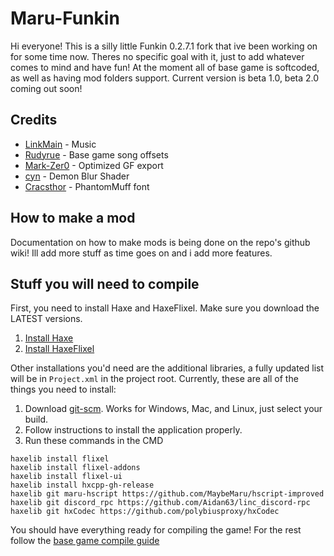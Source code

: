 # Maru-Funkin

Hi everyone! This is a silly little Funkin 0.2.7.1 fork that ive been working on for some time now.
Theres no specific goal with it, just to add whatever comes to mind and have fun!
At the moment all of base game is softcoded, as well as having mod folders support.
Current version is beta 1.0, beta 2.0 coming out soon!

## Credits
* [LinkMain](https://www.youtube.com/@uppybuppy) - Music
* [Rudyrue](https://www.youtube.com/@rudyrue3694) - Base game song offsets
* [Mark-Zer0](https://twitter.com/MarkimusZer0) - Optimized GF export
* [cyn](https://twitter.com/cyn0x8) - Demon Blur Shader
* [Cracsthor](https://gamebanana.com/members/1844732) - PhantomMuff font

## How to make a mod

Documentation on how to make mods is being done on the repo's github wiki! Ill add more stuff
as time goes on and i add more features.

## Stuff you will need to compile

First, you need to install Haxe and HaxeFlixel. Make sure you download the LATEST versions.

1. [Install Haxe](https://haxe.org/download/)
2. [Install HaxeFlixel](https://haxeflixel.com/documentation/install-haxeflixel/)

Other installations you'd need are the additional libraries, a fully updated list will be in `Project.xml` in the project root. Currently, these are all of the things you need to install:

1. Download [git-scm](https://git-scm.com/downloads). Works for Windows, Mac, and Linux, just select your build.
2. Follow instructions to install the application properly.
3. Run these commands in the CMD

```
haxelib install flixel
haxelib install flixel-addons
haxelib install flixel-ui
haxelib install hxcpp-gh-release
haxelib git maru-hscript https://github.com/MaybeMaru/hscript-improved
haxelib git discord_rpc https://github.com/Aidan63/linc_discord-rpc
haxelib git hxCodec https://github.com/polybiusproxy/hxCodec
```
You should have everything ready for compiling the game!
For the rest follow the [base game compile guide](https://github.com/FunkinCrew/Funkin#compiling-game)

